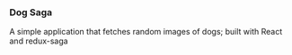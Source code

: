 ### Dog Saga
A simple application that fetches random images of dogs; built with React and redux-saga